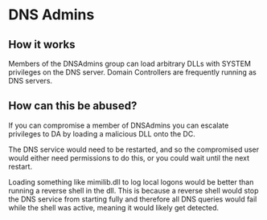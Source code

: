 # DNS Admins
## How it works
Members of the DNSAdmins group can load arbitrary DLLs with SYSTEM privileges on the DNS server. Domain Controllers are frequently running as DNS servers.

## How can this be abused?
If you can compromise a member of DNSAdmins you can escalate privileges to DA by loading a malicious DLL onto the DC.

The DNS service would need to be restarted, and so the compromised user would either need permissions to do this, or you could wait until the next restart.

Loading something like mimilib.dll to log local logons would be better than running a reverse shell in the dll. This is because a reverse shell would stop the DNS service from starting fully and therefore all DNS queries would fail while the shell was active, meaning it would likely get detected.